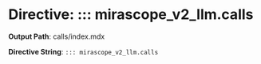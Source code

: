 # Directive: ::: mirascope_v2_llm.calls

**Output Path**: calls/index.mdx

**Directive String**: `::: mirascope_v2_llm.calls`

